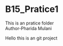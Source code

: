 # B15_Pratice1
This is an pratice folder
<br>
Author-Pharida Mulani
<p>Hello this is an git project</p>
